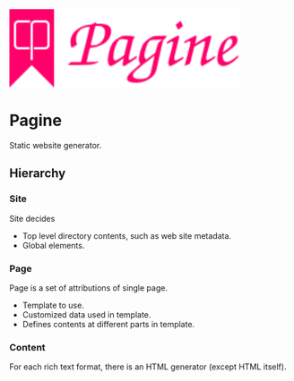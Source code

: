 
<img src="https://github.com/jellyterra/artworks/raw/master/logo/pagine.svg" width="410.4" height="140" />

# Pagine
Static website generator.

## Hierarchy

### Site

Site decides

- Top level directory contents, such as web site metadata.
- Global elements.

### Page

Page is a set of attributions of single page.

- Template to use.
- Customized data used in template.
- Defines contents at different parts in template.

### Content

For each rich text format, there is an HTML generator (except HTML itself).
